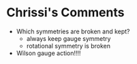 # Chrissi's Comments

- Which symmetries are broken and kept?
	- always keep gauge symmetry
	- rotational symmetry is broken
- Wilson gauge action!!!!